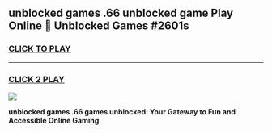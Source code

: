 
## unblocked games .66 unblocked game Play Online 👋 Unblocked Games #2601s
<h3>
<a href="https://premium.freeplayer.one?title=unblocked_games_.66&ref=21F">CLICK TO PLAY</a></h3>
<hr>

<h3>
<a href="https://premium.freeplayer.one?title=unblocked_games_.66&ref=21F">CLICK 2 PLAY</a>
  
</h3>

<a href="https://premium.freeplayer.one?title=unblocked_games_.66&ref=21F/"><img src="https://clearcache.store/games.png"></a>


**unblocked games .66 games unblocked: Your Gateway to Fun and Accessible Online Gaming**
